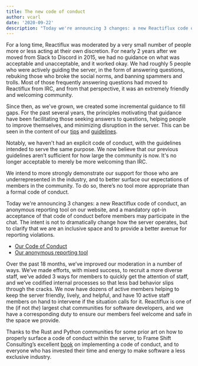 ```yaml
---
title: The new code of conduct
author: vcarl
date: '2020-09-22'
description: "Today we're announcing 3 changes: a new Reactiflux code of conduct, an anonymous reporting tool on our website, and a mandatory opt-in acceptance of that code of conduct before members may participate in the chat."
---
```


For a long time, Reactiflux was moderated by a very small number of people more or less acting at their own discretion. For nearly 2 years after we moved from Slack to Discord in 2015, we had no guidance on what was acceptable and unacceptable, and it worked okay. We had roughly 5 people who were actively guiding the server, in the form of answering questions, rebuking those who broke the social norms, and banning spammers and trolls. Most of those frequently answering questions had moved to Reactiflux from IRC, and from that perspective, it was an extremely friendly and welcoming community.

Since then, as we've grown, we created some incremental guidance to fill gaps. For the past several years, the principles motivating that guidance have been facilitating those seeking answers to questions, helping people to improve themselves, and minimizing disruption in the server. This can be seen in the content of our [tips](/tips/) and [guidelines](/guidelines/).

Notably, we haven't had an explicit code of conduct, with the guidelines intended to serve the same purpose. We now believe that our previous guidelines aren’t sufficient for how large the community is now. It's no longer acceptable to merely be more welcoming than IRC.

We intend to more strongly demonstrate our support for those who are underrepresented in the industry, and to better surface our expectations of members in the community. To do so, there’s no tool more appropriate than a formal code of conduct.

Today we're announcing 3 changes: a new Reactiflux code of conduct, an anonymous reporting tool on our website, and a mandatory opt-in acceptance of that code of conduct before members may participate in the chat. The intent is not to dramatically change how the server operates, but to clarify that we are an inclusive space and to provide a better avenue for reporting violations.

- [Our Code of Conduct](/conduct)
- [Our anonymous reporting tool](/report)

Over the past 18 months, we’ve improved our moderation in a number of ways. We’ve made efforts, with mixed success, to recruit a more diverse staff, we’ve added 3 ways for members to quickly get the attention of staff, and we’ve codified internal processes so that less bad behavior slips through the cracks. We now have dozens of active members helping to keep the server friendly, lively, and helpful, and have 10 active staff members on hand to intervene if the situation calls for it. Reactiflux is one of the (if not _the_) largest chat communities for software developers, and we have a corresponding duty to ensure our members feel welcome and safe in the space we provide.

Thanks to the Rust and Python communities for some prior art on how to properly surface a code of conduct within the server, to Frame Shift Consulting’s excellent [book](https://frameshiftconsulting.com/code-of-conduct-book/) on implementing a code of conduct, and to everyone who has invested their time and energy to make software a less exclusive industry.
